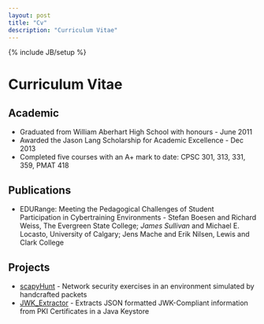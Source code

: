 ```yaml
---
layout: post 
title: "Cv"
description: "Curriculum Vitae"
---
```

{% include JB/setup %}

Curriculum Vitae
================

Academic
-------
* Graduated from William Aberhart High School with honours - June 2011
* Awarded the Jason Lang Scholarship for Academic Excellence - Dec 2013
* Completed five courses with an A+ mark to date: CPSC 301, 313, 331, 359, PMAT 418

Publications
-----------
* EDURange: Meeting the Pedagogical Challenges of Student Participation in Cybertraining Environments - Stefan Boesen and Richard Weiss, The Evergreen State College; *James Sullivan* and Michael E. Locasto, University of Calgary; Jens Mache and Erik Nilsen, Lewis and Clark College

Projects
--------
* [scapyHunt](https://github.com/JamesSullivan1/scapyHunt) - Network security exercises in an environment simulated by handcrafted packets
* [JWK_Extractor](https://github.com/JamesSullivan1/JWK_Extractor) - Extracts JSON formatted JWK-Compliant information from PKI Certificates in a Java Keystore



